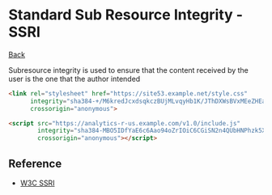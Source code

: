 # Standard Sub Resource Integrity - SSRI

[Back](../index.md)

Subresource integrity is used to ensure that the content received by the user is the one that the author intended

```html
<link rel="stylesheet" href="https://site53.example.net/style.css"
      integrity="sha384-+/M6kredJcxdsqkczBUjMLvqyHb1K/JThDXWsBVxMEeZHEaMKEOEct339VItX1zB"
      crossorigin="anonymous">

<script src="https://analytics-r-us.example.com/v1.0/include.js"
        integrity="sha384-MBO5IDfYaE6c6Aao94oZrIOiC6CGiSN2n4QUbHNPhzk5Xhm0djZLQqTpL0HzTUxk"
        crossorigin="anonymous"></script>
```

## Reference

- [W3C SSRI](https://w3c.github.io/webappsec-subresource-integrity)

